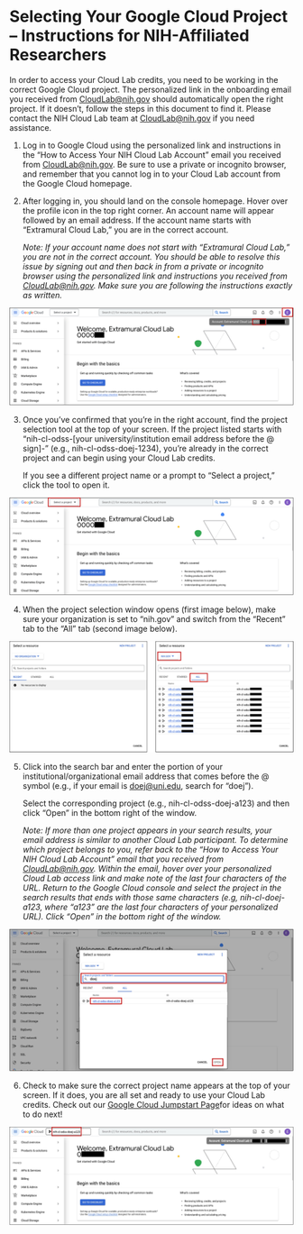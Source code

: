 # Selecting Your Google Cloud Project – Instructions for NIH-Affiliated Researchers

In order to access your Cloud Lab credits, you need to be working in the correct Google Cloud project. The personalized link in the onboarding email you received from CloudLab@nih.gov should automatically open the right project. If it doesn’t, follow the steps in this document to find it. Please contact the NIH Cloud Lab team at CloudLab@nih.gov if you need assistance.

1. Log in to Google Cloud using the personalized link and instructions in the “How to Access Your NIH Cloud Lab Account” email you received from CloudLab@nih.gov. Be sure to use a private or incognito browser, and remember that you cannot log in to your Cloud Lab account from the Google Cloud homepage.

2.	After logging in, you should land on the console homepage. Hover over the profile icon in the top right corner. An account name will appear followed by an email address. If the account name starts with “Extramural Cloud Lab,” you are in the correct account. 

    *Note: If your account name does not start with “Extramural Cloud Lab,” you are not in the correct account. You should be able to     resolve this issue by signing out and then back in from a private or incognito browser using the personalized link and instructions   you received from CloudLab@nih.gov. Make sure you are following the instructions exactly as written.*

  ![select project1](/images/1_extramural_access2.png)

3.	Once you’ve confirmed that you’re in the right account, find the project selection tool at the top of your screen. If the project listed starts with “nih-cl-odss-[your university/institution email address before the @ sign]-” (e.g., nih-cl-odss-doej-1234), you’re already in the correct project and can begin using your Cloud Lab credits. 

    If you see a different project name or a prompt to “Select a project,” click the tool to open it.

 
   ![select project2](/images/2_extramural_access2.png)

4.	When the project selection window opens (first image below), make sure your organization is set to “nih.gov” and switch from the “Recent” tab to the “All” tab (second image below).

   ![select project3](/images/3_extramural_access4.png)

5.	Click into the search bar and enter the portion of your institutional/organizational email address that comes before the @ symbol (e.g., if your email is doej@uni.edu, search for “doej”).

    Select the corresponding project (e.g., nih-cl-odss-doej-a123) and then click “Open” in the bottom right of the window.

    *Note: If more than one project appears in your search results, your email address is similar to another Cloud Lab participant. To determine which project belongs to you, refer back to the “How to Access Your NIH Cloud Lab Account” email that you received from CloudLab@nih.gov. Within the email, hover over your personalized Cloud Lab access link and make note of the last four characters of the URL. Return to the Google Cloud console and select the project in the search results that ends with those same characters (e.g, nih-cl-doej-a123, where “a123” are the last four characters of your personalized URL). Click “Open” in the bottom right of the window.*

   ![select project4](/images/4_extramural_access4.png)

6.	Check to make sure the correct project name appears at the top of your screen. If it does, you are all set and ready to use your Cloud Lab credits. Check out our [Google Cloud Jumpstart Page](https://cloud.nih.gov/resources/cloudlab/google-cloud-jumpstart/)for ideas on what to do next!

![select project5](/images/5_extramural_access3.png)
